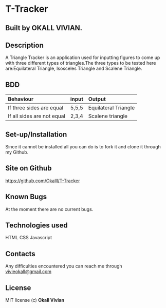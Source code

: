 # T-Tracker
## Built by OKALL VIVIAN.
## Description
A Triangle Tracker is an application used for inputting figures to come up with three different types of triangles.The three types to be tested here are:Equilateral Triangle, Isosceles Triangle and Scalene Triangle.
## BDD
| Behaviour | input | Output |
| :-------- | :---- | :----- |
| If three sides are equal | 5,5,5 | Equilateral Triangle |
| If all sides are not equal | 2,3,4  | Scalene triangle |

## Set-up/Installation
Since it cannot be installed all you can do is to fork it and clone it through my Github.
## Site on Github
https://github.com/Okalll/T-Tracker
## Known Bugs
At the moment there are no current bugs.
## Technologies used
HTML
CSS
Javascript
## Contacts
Any difficulties encountered you can reach me through vivieokall@gmail.com
## License
MIT license (c) **Okall Vivian**
